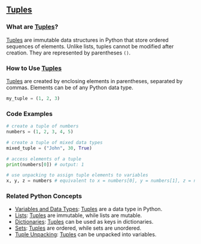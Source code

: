## [Tuples](./../Tuples/)

### What are [Tuples](./../Tuples/)?
 [Tuples](./../Tuples/) are immutable data structures in Python that store ordered sequences of elements. Unlike lists, tuples cannot be modified after creation. They are represented by parentheses `()`.

### How to Use [Tuples](./../Tuples/)
 [Tuples](./../Tuples/) are created by enclosing elements in parentheses, separated by commas. Elements can be of any Python data type.

```python
my_tuple = (1, 2, 3)
```

### Code Examples
```python
# create a tuple of numbers
numbers = (1, 2, 3, 4, 5)

# create a tuple of mixed data types
mixed_tuple = ("John", 30, True)

# access elements of a tuple
print(numbers[0]) # output: 1

# use unpacking to assign tuple elements to variables
x, y, z = numbers # equivalent to x = numbers[0], y = numbers[1], z = numbers[2]
```

### Related Python Concepts

- [Variables and Data Types](./../Variables-and-Data-Types/): [Tuples](./../Tuples/) are a data type in Python.
- [Lists](./../Lists/): [Tuples](./../Tuples/) are immutable, while lists are mutable.
- [Dictionaries](./../Dictionaries/): [Tuples](./../Tuples/) can be used as keys in dictionaries.
- [Sets](./../Sets/): [Tuples](./../Tuples/) are ordered, while sets are unordered.
- [Tuple Unpacking](./../Tuple-Unpacking/): [Tuples](./../Tuples/) can be unpacked into variables.